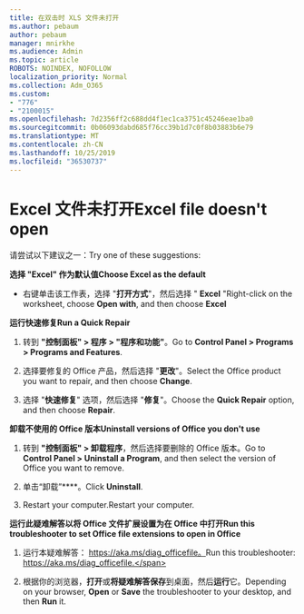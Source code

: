 ```yaml
---
title: 在双击时 XLS 文件未打开
ms.author: pebaum
author: pebaum
manager: mnirkhe
ms.audience: Admin
ms.topic: article
ROBOTS: NOINDEX, NOFOLLOW
localization_priority: Normal
ms.collection: Adm_O365
ms.custom:
- "776"
- "2100015"
ms.openlocfilehash: 7d2356ff2c688dd4f1ec1ca3751c45246eae1ba0
ms.sourcegitcommit: 0b06093dabd685f76cc39b1d7c0f8b03883b6e79
ms.translationtype: MT
ms.contentlocale: zh-CN
ms.lasthandoff: 10/25/2019
ms.locfileid: "36530737"
---
```

# <a name="excel-file-doesnt-open"></a><span data-ttu-id="708d0-102">Excel 文件未打开</span><span class="sxs-lookup"><span data-stu-id="708d0-102">Excel file doesn't open</span></span>

<span data-ttu-id="708d0-103">请尝试以下建议之一：</span><span class="sxs-lookup"><span data-stu-id="708d0-103">Try one of these suggestions:</span></span>

<span data-ttu-id="708d0-104">**选择 "Excel" 作为默认值**</span><span class="sxs-lookup"><span data-stu-id="708d0-104">**Choose Excel as the default**</span></span>

* <span data-ttu-id="708d0-105">右键单击该工作表，选择 "**打开方式**"，然后选择 " **Excel** "</span><span class="sxs-lookup"><span data-stu-id="708d0-105">Right-click on the worksheet, choose **Open with**, and then choose **Excel**</span></span>

<span data-ttu-id="708d0-106">**运行快速修复**</span><span class="sxs-lookup"><span data-stu-id="708d0-106">**Run a Quick Repair**</span></span>

1. <span data-ttu-id="708d0-107">转到 **"控制面板" > 程序 > "程序和功能"**。</span><span class="sxs-lookup"><span data-stu-id="708d0-107">Go to **Control Panel > Programs > Programs and Features**.</span></span>

2. <span data-ttu-id="708d0-108">选择要修复的 Office 产品，然后选择 "**更改**"。</span><span class="sxs-lookup"><span data-stu-id="708d0-108">Select the Office product you want to repair, and then choose **Change**.</span></span>

3. <span data-ttu-id="708d0-109">选择 "**快速修复**" 选项，然后选择 "**修复**"。</span><span class="sxs-lookup"><span data-stu-id="708d0-109">Choose the **Quick Repair** option, and then choose **Repair**.</span></span>

<span data-ttu-id="708d0-110">**卸载不使用的 Office 版本**</span><span class="sxs-lookup"><span data-stu-id="708d0-110">**Uninstall versions of Office you don't use**</span></span>

1. <span data-ttu-id="708d0-111">转到 **"控制面板" > 卸载程序**，然后选择要删除的 Office 版本。</span><span class="sxs-lookup"><span data-stu-id="708d0-111">Go to **Control Panel > Uninstall a Program**, and then select the version of Office you want to remove.</span></span>

2. <span data-ttu-id="708d0-112">单击“卸载”\*\*\*\*。</span><span class="sxs-lookup"><span data-stu-id="708d0-112">Click **Uninstall**.</span></span>

3. <span data-ttu-id="708d0-113">Restart your computer.</span><span class="sxs-lookup"><span data-stu-id="708d0-113">Restart your computer.</span></span>

<span data-ttu-id="708d0-114">**运行此疑难解答以将 Office 文件扩展设置为在 Office 中打开**</span><span class="sxs-lookup"><span data-stu-id="708d0-114">**Run this troubleshooter to set Office file extensions to open in Office**</span></span>

1. <span data-ttu-id="708d0-115">运行本疑难解答： https://aka.ms/diag_officefile。</span><span class="sxs-lookup"><span data-stu-id="708d0-115">Run this troubleshooter: https://aka.ms/diag_officefile.</span></span>

2. <span data-ttu-id="708d0-116">根据你的浏览器，**打开**或**将疑难解答保存**到桌面，然后**运行**它。</span><span class="sxs-lookup"><span data-stu-id="708d0-116">Depending on your browser, **Open** or **Save** the troubleshooter to your desktop, and then **Run** it.</span></span>
